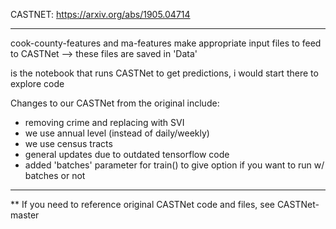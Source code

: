 
CASTNET: https://arxiv.org/abs/1905.04714 

----

cook-county-features and ma-features make appropriate input files to feed to CASTNet
--> these files are saved in 'Data'

is the notebook that runs CASTNet to get predictions, i would start there to explore code

Changes to our CASTNet from the original include:
- removing crime and replacing with SVI 
- we use annual level (instead of daily/weekly)
- we use census tracts 
- general updates due to outdated tensorflow code
- added 'batches' parameter for train() to give option if you want to run w/ batches or not

---

** If you need to reference original CASTNet code and files, see CASTNet-master